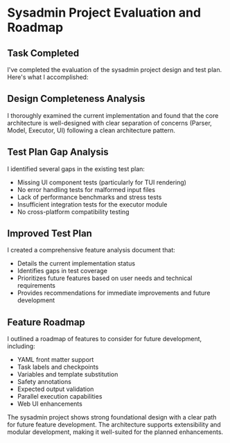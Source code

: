 # Sysadmin Project Evaluation and Roadmap

## Task Completed
I've completed the evaluation of the sysadmin project design and test plan. Here's what I accomplished:

## Design Completeness Analysis
I thoroughly examined the current implementation and found that the core architecture is well-designed with clear separation of concerns (Parser, Model, Executor, UI) following a clean architecture pattern.

## Test Plan Gap Analysis
I identified several gaps in the existing test plan:

- Missing UI component tests (particularly for TUI rendering)
- No error handling tests for malformed input files
- Lack of performance benchmarks and stress tests
- Insufficient integration tests for the executor module
- No cross-platform compatibility testing

## Improved Test Plan
I created a comprehensive feature analysis document that:

- Details the current implementation status
- Identifies gaps in test coverage
- Prioritizes future features based on user needs and technical requirements
- Provides recommendations for immediate improvements and future development

## Feature Roadmap
I outlined a roadmap of features to consider for future development, including:

- YAML front matter support
- Task labels and checkpoints
- Variables and template substitution
- Safety annotations
- Expected output validation
- Parallel execution capabilities
- Web UI enhancements

The sysadmin project shows strong foundational design with a clear path for future feature development. The architecture supports extensibility and modular development, making it well-suited for the planned enhancements.